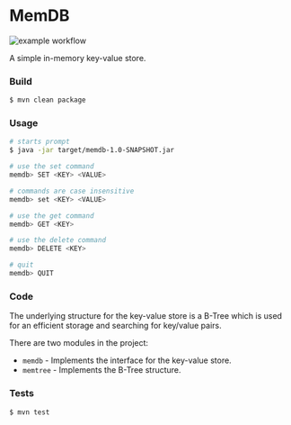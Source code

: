 # MemDB

![example workflow](https://github.com/damonswayn/memdb/actions/workflows/ci.yml/badge.svg)


A simple in-memory key-value store.

### Build

```bash
$ mvn clean package
```

### Usage

```bash
# starts prompt
$ java -jar target/memdb-1.0-SNAPSHOT.jar

# use the set command
memdb> SET <KEY> <VALUE>

# commands are case insensitive
memdb> set <KEY> <VALUE>

# use the get command
memdb> GET <KEY>

# use the delete command
memdb> DELETE <KEY>

# quit
memdb> QUIT
```

### Code

The underlying structure for the key-value store is a B-Tree which is used for an efficient storage and searching
for key/value pairs.

There are two modules in the project:
- `memdb` - Implements the interface for the key-value store.
- `memtree` - Implements the B-Tree structure.

### Tests

```bash
$ mvn test
```